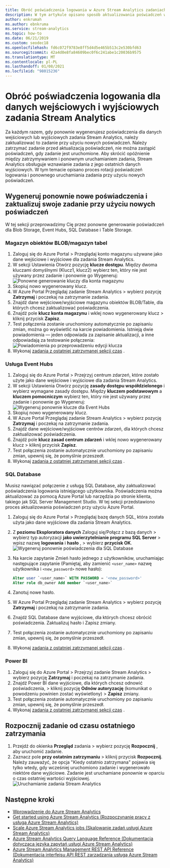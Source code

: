 ```yaml
---
title: Obróć poświadczenia logowania w Azure Stream Analytics zadaniach
description: W tym artykule opisano sposób aktualizowania poświadczeń wejść i ujścia danych wyjściowych w zadaniach Azure Stream Analytics.
author: enkrumah
ms.author: ebnkruma
ms.service: stream-analytics
ms.topic: how-to
ms.date: 06/21/2019
ms.custom: seodec18
ms.openlocfilehash: fd6c072f9783e8ff5d4d5e465b513c2e530bfd63
ms.sourcegitcommit: 42a4d0e8fa84609bec0f6c241abe1c20036b9575
ms.translationtype: MT
ms.contentlocale: pl-PL
ms.lasthandoff: 01/08/2021
ms.locfileid: "98015236"
---
```

# <a name="rotate-login-credentials-for-inputs-and-outputs-of-a-stream-analytics-job"></a>Obróć poświadczenia logowania dla danych wejściowych i wyjściowych zadania Stream Analytics

Za każdym razem, gdy ponownie wygenerujesz poświadczenia dla danych wejściowych lub wyjściowych zadania Stream Analytics, należy zaktualizować to zadanie przy użyciu nowych poświadczeń. Należy zatrzymać zadanie przed aktualizacją poświadczeń, nie można zastąpić poświadczeń, gdy zadanie jest uruchomione. Aby skrócić opóźnienie między zatrzymywaniem i ponownym uruchamianiem zadania, Stream Analytics obsługuje wznawianie zadania z jego ostatnich danych wyjściowych. W tym temacie opisano proces rotacji poświadczeń logowania i ponownego uruchamiania zadania przy użyciu nowych poświadczeń.

## <a name="regenerate-new-credentials-and-update-your-job-with-the-new-credentials"></a>Wygeneruj ponownie nowe poświadczenia i zaktualizuj swoje zadanie przy użyciu nowych poświadczeń 

W tej sekcji przeprowadzimy Cię przez ponowne generowanie poświadczeń dla Blob Storage, Event Hubs, SQL Database i Table Storage. 

### <a name="blob-storagetable-storage"></a>Magazyn obiektów BLOB/magazyn tabel
1. Zaloguj się do Azure Portal > Przeglądaj konto magazynu używane jako dane wejściowe i wyjściowe dla zadania Stream Analytics.    
2. W sekcji Ustawienia Otwórz pozycję **klucze dostępu**. Między dwoma kluczami domyślnymi (Klucz1, klucz2) wybierz ten, który nie jest używany przez zadanie i ponownie go Wygeneruj:  
   ![Ponowne generowanie kluczy dla konta magazynu](media/stream-analytics-login-credentials-inputs-outputs/regenerate-storage-keys.png)
3. Skopiuj nowo wygenerowany klucz.    
4. W Azure Portal Przeglądaj zadanie Stream Analytics > wybierz pozycję **Zatrzymaj** i poczekaj na zatrzymanie zadania.    
5. Znajdź dane wejściowe/wyjściowe magazynu obiektów BLOB/Table, dla których chcesz zaktualizować poświadczenia.    
6. Znajdź pole **klucz konta magazynu** i wklej nowo wygenerowany klucz > kliknij przycisk **Zapisz**.    
7. Test połączenia zostanie uruchomiony automatycznie po zapisaniu zmian, można go wyświetlić na karcie powiadomienia. Istnieją dwie powiadomienia — jeden odpowiada za zapisanie aktualizacji, a inne odpowiadają za testowanie połączenia:  
   ![Powiadomienia po przeprowadzeniu edycji klucza](media/stream-analytics-login-credentials-inputs-outputs/edited-key-notifications.png)
8. Wykonaj [zadania z ostatniej zatrzymanej sekcji czas](#start-your-job-from-the-last-stopped-time) .

### <a name="event-hubs"></a>Usługa Event Hubs

1. Zaloguj się do Azure Portal > Przejrzyj centrum zdarzeń, które zostało użyte jako dane wejściowe i wyjściowe dla zadania Stream Analytics.    
2. W sekcji Ustawienia Otwórz pozycję **zasady dostępu współdzielonego** i wybierz wymagane zasady dostępu. Między **kluczem podstawowym** a **kluczem pomocniczym** wybierz ten, który nie jest używany przez zadanie i ponownie go Wygeneruj:  
   ![Wygeneruj ponownie klucze dla Event Hubs](media/stream-analytics-login-credentials-inputs-outputs/regenerate-event-hub-keys.png)
3. Skopiuj nowo wygenerowany klucz.    
4. W Azure Portal Przeglądaj zadanie Stream Analytics > wybierz pozycję **Zatrzymaj** i poczekaj na zatrzymanie zadania.    
5. Znajdź dane wejściowe/wyjściowe centrów zdarzeń, dla których chcesz zaktualizować poświadczenia.    
6. Znajdź pole **klucz zasad centrum zdarzeń** i wklej nowo wygenerowany klucz > kliknij przycisk **Zapisz**.    
7. Test połączenia zostanie automatycznie uruchomiony po zapisaniu zmian, upewnij się, że pomyślnie przeszedł.    
8. Wykonaj [zadania z ostatniej zatrzymanej sekcji czas](#start-your-job-from-the-last-stopped-time) .

### <a name="sql-database"></a>SQL Database

Musisz nawiązać połączenie z usługą SQL Database, aby zaktualizować poświadczenia logowania istniejącego użytkownika. Poświadczenia można aktualizować za pomocą Azure Portal lub narzędzia po stronie klienta, takiego jak SQL Server Management Studio. W tej sekcji przedstawiono proces aktualizowania poświadczeń przy użyciu Azure Portal.

1. Zaloguj się do Azure Portal > Przeglądaj bazę danych SQL, która została użyta jako dane wyjściowe dla zadania Stream Analytics.    
2. Z **poziomu Eksploratora danych** Zaloguj się/Połącz z bazą danych > wybierz typ autoryzacji **jako uwierzytelnianie programu SQL Server** > wpisz nazwę **logowania** i **hasło** , > wybierz **przycisk OK**.  
   ![Wygeneruj ponownie poświadczenia dla SQL Database](media/stream-analytics-login-credentials-inputs-outputs/regenerate-sql-credentials.png)

3. Na karcie zapytanie Zmień hasło jednego z użytkowników, uruchamiając następujące zapytanie (Pamiętaj, aby zamienić `<user_name>` nazwę użytkownika i `<new_password>` nowe hasło):  

   ```SQL
   Alter user `<user_name>` WITH PASSWORD = '<new_password>'
   Alter role db_owner Add member `<user_name>`
   ```

4. Zanotuj nowe hasło.    
5. W Azure Portal Przeglądaj zadanie Stream Analytics > wybierz pozycję **Zatrzymaj** i poczekaj na zatrzymanie zadania.    
6. Znajdź SQL Database dane wyjściowe, dla których chcesz obrócić poświadczenia. Zaktualizuj hasło i Zapisz zmiany.    
7. Test połączenia zostanie automatycznie uruchomiony po zapisaniu zmian, upewnij się, że pomyślnie przeszedł.    
8. Wykonaj [zadania z ostatniej zatrzymanej sekcji czas](#start-your-job-from-the-last-stopped-time) .

### <a name="power-bi"></a>Power BI
1. Zaloguj się do Azure Portal > Przejrzyj zadanie Stream Analytics > wybierz pozycję **Zatrzymaj** i poczekaj na zatrzymanie zadania.    
2. Znajdź Power BI dane wyjściowe, dla których chcesz odnowić poświadczenia, > kliknij pozycję **Odnów autoryzację** (komunikat o powodzeniu powinien zostać wyświetlony) > **Zapisz** zmiany.    
3. Test połączenia zostanie automatycznie uruchomiony po zapisaniu zmian, upewnij się, że pomyślnie przeszedł.    
4. Wykonaj [zadania z ostatniej zatrzymanej sekcji czas](#start-your-job-from-the-last-stopped-time) .

## <a name="start-your-job-from-the-last-stopped-time"></a>Rozpocznij zadanie od czasu ostatniego zatrzymania

1. Przejdź do okienka **Przegląd** zadania > wybierz pozycję **Rozpocznij** , aby uruchomić zadanie.    
2. Zaznacz pole **przy ostatnim zatrzymaniu** > kliknij przycisk **Rozpocznij**. Należy zauważyć, że opcja "Kiedy ostatnio zatrzymana" pojawia się tylko wtedy, gdy wcześniej uruchomiono zadanie i wygenerowało niektóre dane wyjściowe. Zadanie jest uruchamiane ponownie w oparciu o czas ostatniej wartości wyjściowej.
   ![Uruchamianie zadania Stream Analytics](media/stream-analytics-login-credentials-inputs-outputs/start-stream-analytics-job.png)

## <a name="next-steps"></a>Następne kroki
* [Wprowadzenie do Azure Stream Analytics](stream-analytics-introduction.md)
* [Get started using Azure Stream Analytics (Rozpoczynanie pracy z usługą Azure Stream Analytics)](stream-analytics-real-time-fraud-detection.md)
* [Scale Azure Stream Analytics jobs (Skalowanie zadań usługi Azure Stream Analytics)](stream-analytics-scale-jobs.md)
* [Azure Stream Analytics Query Language Reference (Dokumentacja dotycząca języka zapytań usługi Azure Stream Analytics)](/stream-analytics-query/stream-analytics-query-language-reference)
* [Azure Stream Analytics Management REST API Reference (Dokumentacja interfejsu API REST zarządzania usługą Azure Stream Analytics)](/rest/api/streamanalytics/)
